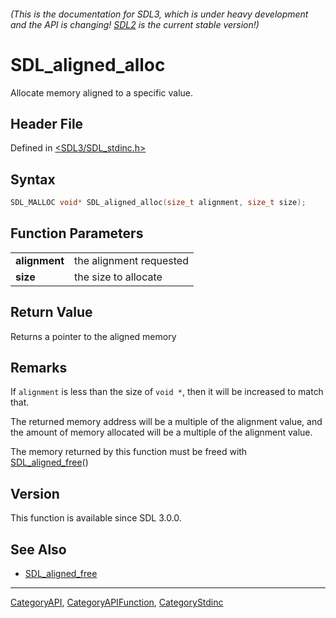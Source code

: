 ###### (This is the documentation for SDL3, which is under heavy development and the API is changing! [SDL2](https://wiki.libsdl.org/SDL2/) is the current stable version!)
# SDL_aligned_alloc

Allocate memory aligned to a specific value.

## Header File

Defined in [<SDL3/SDL_stdinc.h>](https://github.com/libsdl-org/SDL/blob/main/include/SDL3/SDL_stdinc.h)

## Syntax

```c
SDL_MALLOC void* SDL_aligned_alloc(size_t alignment, size_t size);
```

## Function Parameters

|                   |                         |
| ----------------- | ----------------------- |
| **alignment**     | the alignment requested |
| **size**          | the size to allocate    |

## Return Value

Returns a pointer to the aligned memory

## Remarks

If `alignment` is less than the size of `void *`, then it will be increased
to match that.

The returned memory address will be a multiple of the alignment value, and
the amount of memory allocated will be a multiple of the alignment value.

The memory returned by this function must be freed with
[SDL_aligned_free](SDL_aligned_free)()

## Version

This function is available since SDL 3.0.0.

## See Also

- [SDL_aligned_free](SDL_aligned_free)

----
[CategoryAPI](CategoryAPI), [CategoryAPIFunction](CategoryAPIFunction), [CategoryStdinc](CategoryStdinc)

